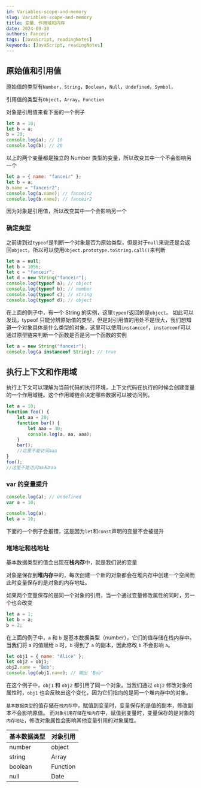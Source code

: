 ```yaml
---
id: Variables-scope-and-memory
slug: Variables-scope-and-memory
title: 变量、作用域和内存
date: 2024-09-30
authors: Fanceir
tags: [JavaScript, readingNotes]
keywords: [JavaScript, readingNotes]
---
```


## 原始值和引用值

原始值的类型有`Number`，`String`，`Boolean`，`Null`，`Undefined`，`Symbol`，

引用值的类型有`Object`，`Array`，`Function`

对象是引用值来看下面的一个例子

```javascript
let a = 10;
let b = a;
b = 20;
console.log(a); // 10
console.log(b); // 20
```

以上的两个变量都是独立的 Number 类型的变量，所以改变其中一个不会影响另一个

```javascript
let a = { name: "fanceir" };
let b = a;
b.name = "fanceir2";
console.log(a.name); // fanceir2
console.log(b.name); // fanceir2
```

因为对象是引用值，所以改变其中一个会影响另一个

### 确定类型

之前讲到过`typeof`是判断一个对象是否为原始类型，但是对于`null`来说还是会返回`object`，所以可以使用`Object.prototype.toString.call()`来判断

```javascript
let a = null;
let b = 1056;
let c = "fanceir";
let d = new String("fanceir");
console.log(typeof a); // object
console.log(typeof b); // number
console.log(typeof c); // string
console.log(typeof d); // object
```

在上面的例子中，有一个 String 的实例，这里`typeof`返回的是`object`。
如此可以发现，typeof 只能分辨原始值的类型，但是对引用值的用处不是很大，我们想知道一个对象具体是什么类型的对象，这里可以使用`instanceof`，`instanceof`可以通过原型链来判断一个函数是否是另一个函数的实例

```javascript
let a = new String("fanceir");
console.log(a instanceof String); // true
```

## 执行上下文和作用域

执行上下文可以理解为当前代码的执行环境，上下文代码在执行的时候会创建变量的一个作用域链。这个作用域链会决定哪些数据可以被访问到。

```javascript
let a = 10;
function foo() {
    let aa = 20;
    function bar() {
        let aaa = 30;
        console.log(a, aa, aaa);
    }
    bar();
    //这里不能访问aaa
}
foo();
//这里不能访问aa和aaa
```

### var 的变量提升

```javascript
console.log(a); // undefined
var a = 10;
```

```javascript
console.log(a);
let a = 10;
```

下面的一个例子会报错，这是因为`let`和`const`声明的变量不会被提升

### 堆地址和栈地址

基本数据类型的值会出现在**栈内存**中，就是我们说的变量

对象是保存到**堆内存**中的，每次创建一个新的对象都会在堆内存中创建一个空间而此时变量保存的是对象的内存地址。

如果两个变量保存的是同一个对象的引用，当一个通过变量修改属性的同时，另一个也会改变

```javascript
let a = 1;
let b = a;
b = 2;
```

在上面的例子中，`a` 和 `b` 是基本数据类型（number），它们的值存储在栈内存中。当我们将 `a` 的值赋给 `b` 时，`b` 得到了 `a` 的副本，因此修改 `b` 不会影响 `a`。

```javascript
let obj1 = { name: "Alice" };
let obj2 = obj1;
obj2.name = "Bob";
console.log(obj1.name); // 输出 'Bob'
```

在这个例子中，`obj1` 和 `obj2` 都引用了同一个对象。当我们通过 `obj2` 修改对象的属性时，`obj1` 也会反映出这个变化，因为它们指向的是同一个堆内存中的对象。

`基本数据类型`的值存储在`栈内存`中，赋值到变量时，变量保存的是值的副本，修改副本不会影响原值。
而`对象引用存储`在`堆内存`中，赋值到变量时，变量保存的是对象的`内存地址`，修改对象属性会影响其他变量引用的对象属性。

| 基本数据类型 | 对象引用 |
| ------------ | -------- |
| number       | object   |
| string       | Array    |
| boolean      | Function |
| null         | Date     |
